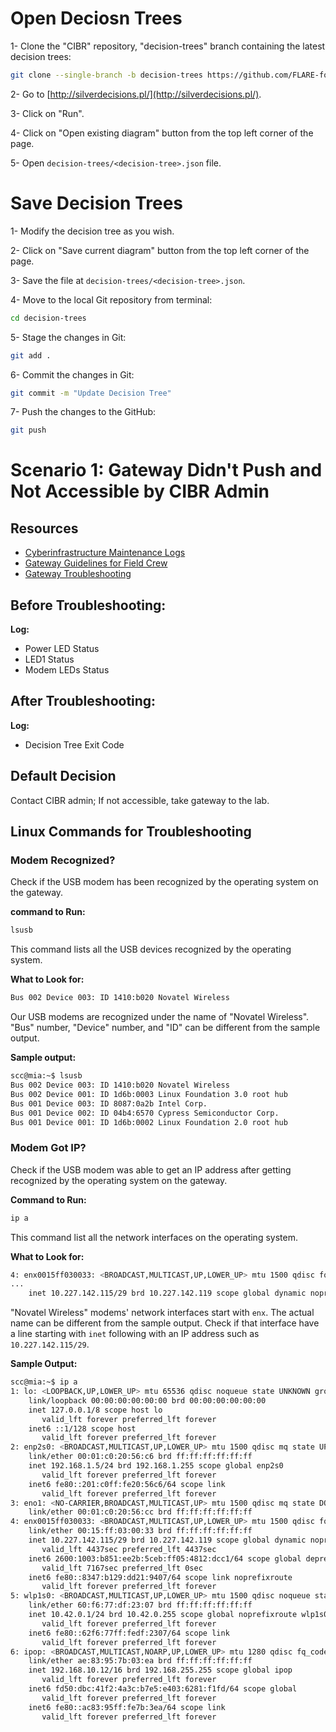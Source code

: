 # Open Deciosn Trees

1- Clone the "CIBR" repository, "decision-trees" branch containing the latest decision trees:

```bash
git clone --single-branch -b decision-trees https://github.com/FLARE-forecast/CIBR.git decision-trees
```

2- Go to [http://silverdecisions.pl/](http://silverdecisions.pl/).

3- Click on "Run".

4- Click on "Open existing diagram" button from the top left corner of the page.

5- Open `decision-trees/<decision-tree>.json` file.

# Save Decision Trees

1- Modify the decision tree as you wish.

2- Click on "Save current diagram" button from the top left corner of the page.

3- Save the file at `decision-trees/<decision-tree>.json`.

4- Move to the local Git repository from terminal:

```bash
cd decision-trees
```

5- Stage the changes in Git:

```bash
git add .

```

6- Commit the changes in Git:

```bash
git commit -m "Update Decision Tree"
```

7- Push the changes to the GitHub:

```bash
git push
```

# Scenario 1: Gateway Didn't Push and Not Accessible by CIBR Admin

## Resources
- [Cyberinfrastructure Maintenance Logs](Cyberinfrastructure-Maintenance-Logs)
- [Gateway Guidelines for Field Crew](Gateway-Guidelines-for-Field-Crew)
- [Gateway Troubleshooting](Gateway-Troubleshooting)

## Before Troubleshooting:
**Log:**
- Power LED Status
- LED1 Status
- Modem LEDs Status

## After Troubleshooting:
**Log:**
- Decision Tree Exit Code

## Default Decision
Contact CIBR admin; If not accessible, take gateway to the lab.

## Linux Commands for Troubleshooting

### Modem Recognized?

Check if the USB modem has been recognized by the operating system on the gateway.

**command to Run:**

```bash
lsusb
```

This command lists all the USB devices recognized by the operating system.

**What to Look for:**

```bash
Bus 002 Device 003: ID 1410:b020 Novatel Wireless
```

Our USB modems are recognized under the name of "Novatel Wireless". "Bus" number, "Device" number, and "ID" can be different from the sample output.

**Sample output:**

```bash
scc@mia:~$ lsusb
Bus 002 Device 003: ID 1410:b020 Novatel Wireless
Bus 002 Device 001: ID 1d6b:0003 Linux Foundation 3.0 root hub
Bus 001 Device 003: ID 8087:0a2b Intel Corp. 
Bus 001 Device 002: ID 04b4:6570 Cypress Semiconductor Corp. 
Bus 001 Device 001: ID 1d6b:0002 Linux Foundation 2.0 root hub
```

### Modem Got IP?

Check if the USB modem was able to get an IP address after getting recognized by the operating system on the gateway.

**Command to Run:**

```bash
ip a
```

This command list all the network interfaces on the operating system.

**What to Look for:**

```bash
4: enx0015ff030033: <BROADCAST,MULTICAST,UP,LOWER_UP> mtu 1500 qdisc fq_codel state UNKNOWN group default qlen 1000
...
    inet 10.227.142.115/29 brd 10.227.142.119 scope global dynamic noprefixroute enx0015ff030033
```

"Novatel Wireless" modems' network interfaces start with `enx`. The actual name can be different from the sample output. Check if that interface have a line starting with `inet` following with an IP address such as `10.227.142.115/29`.

**Sample Output:**

```bash
scc@mia:~$ ip a
1: lo: <LOOPBACK,UP,LOWER_UP> mtu 65536 qdisc noqueue state UNKNOWN group default qlen 1000
    link/loopback 00:00:00:00:00:00 brd 00:00:00:00:00:00
    inet 127.0.0.1/8 scope host lo
       valid_lft forever preferred_lft forever
    inet6 ::1/128 scope host 
       valid_lft forever preferred_lft forever
2: enp2s0: <BROADCAST,MULTICAST,UP,LOWER_UP> mtu 1500 qdisc mq state UP group default qlen 1000
    link/ether 00:01:c0:20:56:c6 brd ff:ff:ff:ff:ff:ff
    inet 192.168.1.5/24 brd 192.168.1.255 scope global enp2s0
       valid_lft forever preferred_lft forever
    inet6 fe80::201:c0ff:fe20:56c6/64 scope link 
       valid_lft forever preferred_lft forever
3: eno1: <NO-CARRIER,BROADCAST,MULTICAST,UP> mtu 1500 qdisc mq state DOWN group default qlen 1000
    link/ether 00:01:c0:20:56:cc brd ff:ff:ff:ff:ff:ff
4: enx0015ff030033: <BROADCAST,MULTICAST,UP,LOWER_UP> mtu 1500 qdisc fq_codel state UNKNOWN group default qlen 1000
    link/ether 00:15:ff:03:00:33 brd ff:ff:ff:ff:ff:ff
    inet 10.227.142.115/29 brd 10.227.142.119 scope global dynamic noprefixroute enx0015ff030033
       valid_lft 4437sec preferred_lft 4437sec
    inet6 2600:1003:b851:ee2b:5ceb:ff05:4812:dcc1/64 scope global deprecated dynamic mngtmpaddr noprefixroute 
       valid_lft 7167sec preferred_lft 0sec
    inet6 fe80::8347:b129:dd21:9407/64 scope link noprefixroute 
       valid_lft forever preferred_lft forever
5: wlp1s0: <BROADCAST,MULTICAST,UP,LOWER_UP> mtu 1500 qdisc noqueue state UP group default qlen 1000
    link/ether 60:f6:77:df:23:07 brd ff:ff:ff:ff:ff:ff
    inet 10.42.0.1/24 brd 10.42.0.255 scope global noprefixroute wlp1s0
       valid_lft forever preferred_lft forever
    inet6 fe80::62f6:77ff:fedf:2307/64 scope link 
       valid_lft forever preferred_lft forever
6: ipop: <BROADCAST,MULTICAST,NOARP,UP,LOWER_UP> mtu 1280 qdisc fq_codel state UNKNOWN group default qlen 1000
    link/ether ae:83:95:7b:03:ea brd ff:ff:ff:ff:ff:ff
    inet 192.168.10.12/16 brd 192.168.255.255 scope global ipop
       valid_lft forever preferred_lft forever
    inet6 fd50:dbc:41f2:4a3c:b7e5:e403:6281:f1fd/64 scope global 
       valid_lft forever preferred_lft forever
    inet6 fe80::ac83:95ff:fe7b:3ea/64 scope link 
       valid_lft forever preferred_lft forever
```